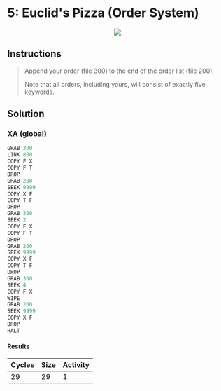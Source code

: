 # 5: Euclid's Pizza (Order System)

<div align="center"><img src="EXAPUNKS - Euclid's Pizza (29, 29, 1, 2024-06-23-16-35-59).mp4" /></div>

## Instructions
> Append your order (file 300) to the end of the order list (file 200).
> 
> Note that all orders, including yours, will consist of exactly five keywords.

## Solution

### [XA](XA.exa) (global)
```asm
GRAB 300
LINK 800
COPY F X
COPY F T
DROP
GRAB 200
SEEK 9999
COPY X F
COPY T F
DROP
GRAB 300
SEEK 2
COPY F X
COPY F T
DROP
GRAB 200
SEEK 9999
COPY X F
COPY T F
DROP
GRAB 300
SEEK 4
COPY F X
WIPE
GRAB 200
SEEK 9999
COPY X F
DROP
HALT
```

#### Results
| Cycles | Size | Activity |
|--------|------|----------|
| 29     | 29   | 1        |
